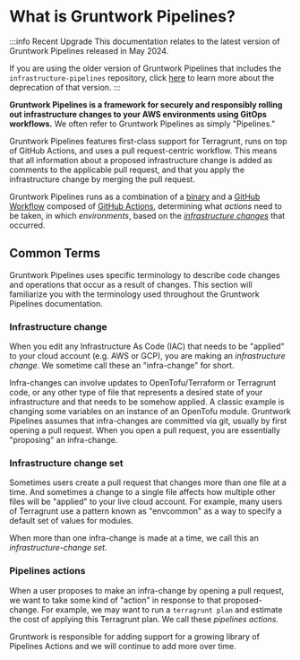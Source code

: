 # What is Gruntwork Pipelines?

:::info Recent Upgrade
This documentation relates to the latest version of Gruntwork Pipelines released in May 2024.

If you are using the older version of Gruntwork Pipelines that includes the `infrastructure-pipelines` repository, click [here](../../infrastructure-pipelines/overview/deprecation.md) to learn more about the deprecation of that version.
:::

**Gruntwork Pipelines is a framework for securely and responsibly rolling out infrastructure changes to your AWS environments using GitOps workflows.** We often refer to Gruntwork Pipelines as simply "Pipelines."

Gruntwork Pipelines features first-class support for Terragrunt, runs on top of GitHub Actions, and uses a pull request-centric workflow. This means that all information about a proposed infrastructure change is added as comments to the applicable pull request, and that you apply the infrastructure change by merging the pull request.

Gruntwork Pipelines runs as a combination of a [binary](https://github.com/gruntwork-io/pipelines-cli) and a [GitHub Workflow](https://github.com/gruntwork-io/pipelines-workflows) composed of [GitHub Actions](https://github.com/search?q=topic%3Aaction+topic%3Apipelines+org%3Agruntwork-io&type=repositories), determining what _actions_ need to be taken, in which _environments_, based on the [_infrastructure changes_](#infrastructure-change) that occurred.

## Common Terms

Gruntwork Pipelines uses specific terminology to describe code changes and operations that occur as a result of changes. This section will familiarize you with the terminology used throughout the Gruntwork Pipelines documentation.

### Infrastructure change

When you edit any Infrastructure As Code (IAC) that needs to be "applied" to your cloud account (e.g. AWS or GCP), you are making an _infrastructure change_. We sometime call these an "infra-change" for short.

Infra-changes can involve updates to OpenTofu/Terraform or Terragrunt code, or any other type of file that represents a desired state of your infrastructure and that needs to be somehow applied. A classic example is changing some variables on an instance of an OpenTofu module. Gruntwork Pipelines assumes that infra-changes are committed via git, usually by first opening a pull request. When you open a pull request, you are essentially "proposing" an infra-change.

### Infrastructure change set

Sometimes users create a pull request that changes more than one file at a time. And sometimes a change to a single file affects how multiple other files will be "applied" to your live cloud account. For example, many users of Terragrunt use a pattern known as "envcommon" as a way to specify a default set of values for modules.

When more than one infra-change is made at a time, we call this an _infrastructure-change set._

### Pipelines actions

When a user proposes to make an infra-change by opening a pull request, we want to take some kind of "action" in response to that proposed-change. For example, we may want to run a `terragrunt plan` and estimate the cost of applying this Terragrunt plan. We call these _pipelines actions._

Gruntwork is responsible for adding support for a growing library of Pipelines Actions and we will continue to add more over time.
